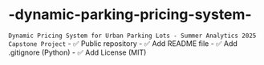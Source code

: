 # -dynamic-parking-pricing-system-
`Dynamic Pricing System for Urban Parking Lots - Summer Analytics 2025 Capstone Project`    - ✅ Public repository    - ✅ Add README file    - ✅ Add .gitignore (Python)    - ✅ Add License (MIT)
